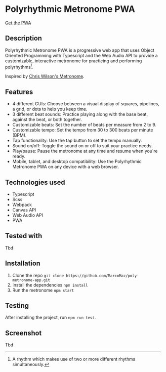 # Polyrhythmic Metronome PWA
[Get the PWA](https://marcomaz.github.io/poly-metronome-app)

## Description
Polyrhythmic Metronome PWA is a progressive web app that uses Object Oriented Programming with Typescript and the Web Audio API to provide a customizable, interactive metronome for practicing and performing polyrhythms[^1].

Inspired by [Chris Wilson's Metronome](https://github.com/cwilso/metronome).

[^1]: A rhythm which makes use of two or more different rhythms simultaneously.

## Features
- 4 different GUIs: Choose between a visual display of squares, pipelines, a grid, or dots to help you keep time.
- 3 different beat sounds: Practice playing along with the base beat, against the beat, or both together.
- Customizable beats: Set the number of beats per measure from 2 to 9.
- Customizable tempo: Set the tempo from 30 to 300 beats per minute (BPM).
- Tap functionality: Use the tap button to set the tempo manually.
- Sound on/off: Toggle the sound on or off to suit your practice needs.
- Play/pause: Pause the metronome at any time and resume when you're ready.
- Mobile, tablet, and desktop compatibility: Use the Polyrhythmic Metronome PWA on any device with a web browser.

## Technologies used
- Typescript
- Scss
- Webpack
- Canvas API
- Web Audio API
- PWA

## Tested with
Tbd

## Installation
1. Clone the repo
 `git clone https://github.com/MarcoMaz/poly-metronome-app.git`
2. Install the dependencies
`npm install`
3. Run the metronome
`npm start`

## Testing
After installing the project, run `npm run test`.

## Screenshot
Tbd